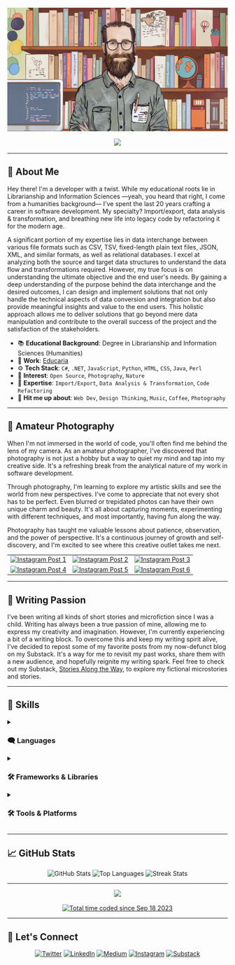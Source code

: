 ![My profile banner](imigueldiaz_banner.jpg)

<p align="center">
<img src="https://github-profile-trophy.vercel.app/?username=imigueldiaz&theme=oldie&column=-1&no-bg=true&no-frame=true" >
</p>

---

## 🧔 About Me
Hey there! I'm a developer with a twist. While my educational roots lie in Librarianship and Information Sciences —yeah, you heard that right, I come from a humanities background— I've spent the last 20 years crafting a career in software development. My specialty? Import/export, data analysis & transformation, and breathing new life into legacy code by refactoring it for the modern age.

A significant portion of my expertise lies in data interchange between various file formats such as CSV, TSV, fixed-length plain text files, JSON, XML, and similar formats, as well as relational databases. I excel at analyzing both the source and target data structures to understand the data flow and transformations required. However, my true focus is on understanding the ultimate objective and the end user's needs. By gaining a deep understanding of the purpose behind the data interchange and the desired outcomes, I can design and implement solutions that not only handle the technical aspects of data conversion and integration but also provide meaningful insights and value to the end users. This holistic approach allows me to deliver solutions that go beyond mere data manipulation and contribute to the overall success of the project and the satisfaction of the stakeholders.

- 📚 **Educational Background**: Degree in Librarianship and Information Sciences (Humanities)
- 🏢 **Work**: [Educaria](https://www.educaria.com)
- ⚙️ **Tech Stack**: `C#`, `.NET`, `JavaScript`, `Python`, `HTML`, `CSS`, `Java`, `Perl`
- 🌱 **Interest**: `Open Source`, `Photography`, `Nature`
- 💼 **Expertise**: `Import/Export`, `Data Analysis & Transformation`, `Code Refactoring`
- 💬 **Hit me up about**: `Web Dev`, `Design Thinking`, `Music`, `Coffee`, `Photography`

---

## 📸 Amateur Photography

When I'm not immersed in the world of code, you'll often find me behind the lens of my camera. As an amateur photographer, I've discovered that photography is not just a hobby but a way to quiet my mind and tap into my creative side. It's a refreshing break from the analytical nature of my work in software development.

Through photography, I'm learning to explore my artistic skills and see the world from new perspectives. I've come to appreciate that not every shot has to be perfect. Even blurred or trepidated photos can have their own unique charm and beauty. It's all about capturing moments, experimenting with different techniques, and most importantly, having fun along the way.

Photography has taught me valuable lessons about patience, observation, and the power of perspective. It's a continuous journey of growth and self-discovery, and I'm excited to see where this creative outlet takes me next.

<table>
  <tr>
    <td>
      <a href="https://www.instagram.com/p/C0eLVB5C4qP/" target="_blank">
        <img src="https://www.instagram.com/p/C0eLVB5C4qP/media/?size=m" alt="Instagram Post 1" width="300">
      </a>
    </td>
    <td>
      <a href="https://www.instagram.com/p/Cr0loc6o8IY/"  target="_blank">
        <img src="https://www.instagram.com/p/Cr0loc6o8IY/media/?size=m" alt="Instagram Post 2" width="300">
      </a>
    </td>
    <td>
      <a href="https://www.instagram.com/p/Cmt0L-doJy5/"  target="_blank">
        <img src="https://www.instagram.com/p/Cmt0L-doJy5/media/?size=m" alt="Instagram Post 3" width="300">
      </a>
    </td>
  </tr>
<tr>
    <td>
      <a href="https://www.instagram.com/p/Ch3y_F9IAOq/" target="_blank">
        <img src="https://www.instagram.com/p/Ch3y_F9IAOq/media/?size=m" alt="Instagram Post 4" width="300">
      </a>
    </td>
    <td>
      <a href="https://www.instagram.com/p/CgTXWEqIFfK/" target="_blank">
        <img src="https://www.instagram.com/p/CgTXWEqIFfK/media/?size=m" alt="Instagram Post 5" width="300">
      </a>
    </td>
    <td>
      <a href="https://www.instagram.com/p/CgBWB0oIjjE/"  target="_blank">
        <img src="https://www.instagram.com/p/CgBWB0oIjjE/media/?size=m" alt="Instagram Post 6" width="300">
      </a>
    </td>
  </tr>


</table>

---

## 📝 Writing Passion

I've been writing all kinds of short stories and microfiction since I was a child. Writing has always been a true passion of mine, allowing me to express my creativity and imagination. However, I'm currently experiencing a bit of a writing block. To overcome this and keep my writing spirit alive, I've decided to repost some of my favorite posts from my now-defunct blog on my Substack. It's a way for me to revisit my past works, share them with a new audience, and hopefully reignite my writing spark. Feel free to check out my Substack, [Stories Along the Way](https://ignaciodemigueldaz.substack.com/), to explore my fictional microstories and stories.

---

## 🧰 Skills

<details>
  <summary>
    <h3> 🗨️ Languages </h3>
  </summary>
  
  - [<img src="https://raw.githubusercontent.com/devicons/devicon/master/icons/csharp/csharp-original.svg" alt="C#" height="20"/> C#](https://docs.microsoft.com/en-us/dotnet/csharp/)
  - [<img src="https://raw.githubusercontent.com/devicons/devicon/master/icons/dot-net/dot-net-original-wordmark.svg" alt=".NET" height="20"/> .NET](https://dotnet.microsoft.com/)
  - [<img src="https://raw.githubusercontent.com/devicons/devicon/master/icons/python/python-original.svg" alt="Python" height="20"/> Python](https://www.python.org/)
  - [<img src="https://raw.githubusercontent.com/devicons/devicon/master/icons/javascript/javascript-original.svg" alt="JavaScript" height="20"/> JavaScript](https://developer.mozilla.org/en-US/docs/Web/JavaScript)
  - [<img src="https://raw.githubusercontent.com/devicons/devicon/master/icons/java/java-original.svg" alt="Java" height="20"/> Java](https://www.oracle.com/java/)
  - [<img src="https://raw.githubusercontent.com/devicons/devicon/master/icons/perl/perl-original.svg" alt="Perl" height="20"/> Perl](https://www.perl.org/)

</details>

<details>
  <summary>
    <h3> 🛠️ Frameworks & Libraries</h3>
  </summary>
  
  - 🌐 [.NET Core](https://dotnet.microsoft.com/)
  - 🌐 [ASP.NET](https://dotnet.microsoft.com/apps/aspnet)
  - ⚛️ [React](https://reactjs.org/)
  - 🌶️ [Flask](https://flask.palletsprojects.com/)

</details>
<details>
  <summary>
    <h3> 🛠️ Tools & Platforms</h3>
  </summary>
  
  - [Git](https://git-scm.com/): 📦 Version Control
  - [GitHub](https://github.com/): 🌐 Collaboration
  - [Linux](https://www.linux.org/): 🐧 OS
  - [VS Code](https://code.visualstudio.com/): 📝 Editor
  - [Windows](https://www.microsoft.com/en-us/windows): 🪟 OS

</details>

---

## 📈 GitHub Stats

<p align="center">
  <img src="https://github-readme-stats.vercel.app/api?username=imigueldiaz&show_icons=true&count_private=true&title_color=6aa6f8&text_color=8a919a&icon_color=6aa6f8&bg_color=22272e" alt="GitHub Stats" height="150"/>
  <img src="https://github-readme-stats.vercel.app/api/top-langs/?username=imigueldiaz&hide=html,css&title_color=6aa6f8&text_color=8a919a&icon_color=6aa6f8&bg_color=22272e" alt="Top Languages" height="150"/>
  <img src="https://github-readme-streak-stats.herokuapp.com/?user=imigueldiaz&theme=dark&background=22272e&date_format=%5BY%20%5DM%20j" alt="Streak Stats" height="150"/>
</p>

---

<p align="center">
  <img src="https://github-readme-stats.vercel.app/api/wakatime/?username=imigueldiaz&layout=compact&&theme=dark&link=https://www.github.com/imigueldiaz/">
</p>
<p align="center">
  <a href="https://wakatime.com/@2e6bb3eb-42fe-4992-80d7-855de20ae4ff"><img src="https://wakatime.com/badge/user/2e6bb3eb-42fe-4992-80d7-855de20ae4ff.svg" alt="Total time coded since Sep 18 2023" /></a>
</p>

---

## 🤝 Let's Connect
<p align="center">
  <a href="https://twitter.com/imigueldiaz"><img src="https://img.shields.io/badge/Twitter-%231DA1F2.svg?&style=for-the-badge&logo=twitter&logoColor=white" alt="Twitter" height="20"/></a>
  <a href="https://linkedin.com/in/imigueldiaz"><img src="https://img.shields.io/badge/LinkedIn-%230077B5.svg?&style=for-the-badge&logo=linkedin&logoColor=white" alt="LinkedIn" height="20"/></a>
  <a href="https://medium.com/@imigueldiaz"><img src="https://img.shields.io/badge/Medium-%12100E.svg?&style=for-the-badge&logo=medium&logoColor=white" alt="Medium" height="20"/></a>
  <a href="https://instagram.com/imigueldiaz"><img src="https://img.shields.io/badge/Instagram-%23E4405F.svg?&style=for-the-badge&logo=instagram&logoColor=white" alt="Instagram" height="20"/></a>
  <a href="https://ignaciodemigueldaz.substack.com/"><img src="https://img.shields.io/badge/Substack-%23FF6719.svg?&style=for-the-badge&logo=substack&logoColor=white" alt="Substack" height="20"/></a>
</p>



